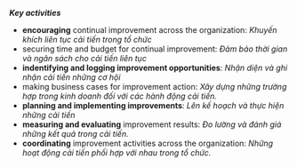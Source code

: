 ***Key activities***
- **encouraging** continual improvement across the organization: *Khuyến khích liên tục cải tiến trong tổ chức*
- securing time and budget for continual improvement: *Đảm bảo thời gian và ngân sách cho cải tiến liên tục*
- **indentifying and logging improvement opportunities**: *Nhận diện và ghi nhận cải tiến những cơ hội*
- making business cases for improvement action: *Xây dựng những trường hợp trong kinh doanh đối với các hành động cải tiến.*
- **planning and implementing improvements**: *Lên kế hoạch và thực hiện những cải tiến*
- **measuring and evaluating** improvement results: *Đo lường và đánh giá những kết quả trong cải tiến.*
- **coordinating** improvement activities across the organization: *Những hoạt động cải tiến phối hợp với nhau trong tổ chức.*

